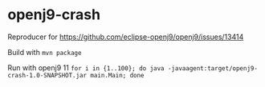 # openj9-crash
Reproducer for https://github.com/eclipse-openj9/openj9/issues/13414

Build with `mvn package`

Run with openj9 11 `for i in {1..100}; do java -javaagent:target/openj9-crash-1.0-SNAPSHOT.jar main.Main; done`
